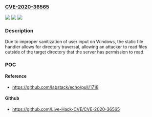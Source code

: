### [CVE-2020-36565](https://cve.mitre.org/cgi-bin/cvename.cgi?name=CVE-2020-36565)
![](https://img.shields.io/static/v1?label=Product&message=github.com%2Flabstack%2Fecho%2Fv4&color=blue)
![](https://img.shields.io/static/v1?label=Version&message=0%3C%204.1.18-0.20201215153152-4422e3b66b9f%20&color=brighgreen)
![](https://img.shields.io/static/v1?label=Vulnerability&message=CWE%2022%3A%20Improper%20Limitation%20of%20a%20Pathname%20to%20a%20Restricted%20Directory%20('Path%20Traversal')&color=brighgreen)

### Description

Due to improper sanitization of user input on Windows, the static file handler allows for directory traversal, allowing an attacker to read files outside of the target directory that the server has permission to read.

### POC

#### Reference
- https://github.com/labstack/echo/pull/1718

#### Github
- https://github.com/Live-Hack-CVE/CVE-2020-36565

